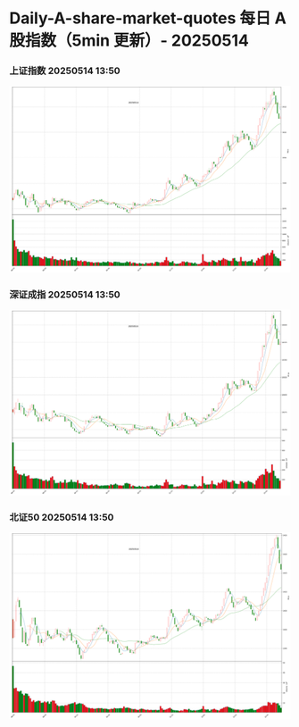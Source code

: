 
# Daily-A-share-market-quotes 每日 A 股指数（5min 更新）- 20250514

### 上证指数 20250514 13:50
![](./fig/2025/5/20250514-sh000001.png)

### 深证成指 20250514 13:50
![](./fig/2025/5/20250514-sz399001.png)

### 北证50 20250514 13:50
![](./fig/2025/5/20250514-bj899050.png)
